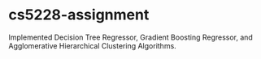 # cs5228-assignment
Implemented Decision Tree Regressor, Gradient Boosting Regressor, and Agglomerative Hierarchical Clustering Algorithms.
